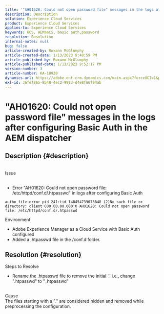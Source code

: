 ```yaml
---
title: '"AH01620: Could not open password file" messages in the logs after configuring Basic Auth in the AEM dispatcher'
description: Description
solution: Experience Cloud Services
product: Experience Cloud Services
applies-to: Experience Cloud Services
keywords: KCS, AEMaaCS, basic auth,password
resolution: Resolution
internal-notes: null
bug: false
article-created-by: Roxann McGlumphy
article-created-date: 1/13/2023 9:40:59 PM
article-published-by: Roxann McGlumphy
article-published-date: 1/13/2023 9:52:17 PM
version-number: 3
article-number: KA-18930
dynamics-url: https://adobe-ent.crm.dynamics.com/main.aspx?forceUCI=1&pagetype=entityrecord&etn=knowledgearticle&id=bc055af6-8a93-ed11-aad1-6045bd006a22
exl-id: 36fef865-8b48-4ec2-9983-d4e8f66f84ab
---
```

# "AH01620: Could not open password file" messages in the logs after configuring Basic Auth in the AEM dispatcher

## Description {#description}

<br>Issue<br><br>
- Error "AH01620: Could not open password file: /etc/httpd/conf.d/.htpasswd" in logs after configuring Basic Auth



```
authn_file:error pid 241:tid 140454739073848 (2)No such file or directory: client 000.00.00.000:0 AH01620: Could not open password file: /etc/httpd/conf.d/.htpasswd
```

Environment
- Adobe Experience Manager as a Cloud Service with Basic Auth configured
- Added a .htpasswd file in the /conf.d folder.





## Resolution {#resolution}

Steps to Resolve
- Rename the .htpasswd file to remove the initial '.' i.e., change ".htpasswd" to "_htpasswd"

<br>Cause <br>
The files starting with a "." are considered hidden and removed while preprocessing the configuration.
